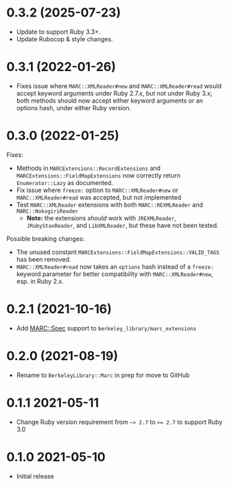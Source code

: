 # 0.3.2 (2025-07-23)

- Update to support Ruby 3.3+.
- Update Rubocop & style changes.

# 0.3.1 (2022-01-26)

- Fixes issue where `MARC::XMLReader#new` and `MARC::XMLReader#read` would
  accept keyword arguments under Ruby 2.7.x, but not under Ruby 3.x; both
  methods should now accept either keyword arguments or an options hash,
  under either Ruby version.

# 0.3.0 (2022-01-25)

Fixes:

- Methods in `MARCExtensions::RecordExtensions` and `MARCExtensions::FieldMapExtensions`
  now correctly return `Enumerator::Lazy` as documented.
- Fix issue where `freeze:` option to `MARC::XMLReader#new` or `MARC::XMLReader#read`
  was accepted, but not implemented
- Test `MARC::XMLReader` extensions with both `MARC::REXMLReader` and `MARC::NokogiriReader`
  - **Note:** the extensions _should_ work with `JREXMLReader`, `JRubyStaxReader`, and
    `LibXMLReader`, but these have not been tested.

Possible breaking changes:

- The unused constant `MARCExtensions::FieldMapExtensions::VALID_TAGS` has been removed.
- `MARC::XMLReader#read` now takes an `options` hash instead of a `freeze:` keyword
  parameter for better compatibility with `MARC::XMLReader#new`, esp. in Ruby 2.x.

# 0.2.1 (2021-10-16)

- Add [MARC::Spec](https://github.com/BerkeleyLibrary/marc-spec)
  support to `berkeley_library/marc_extensions`

# 0.2.0 (2021-08-19)

- Rename to `BerkeleyLibrary::Marc` in prep for move to GitHub

# 0.1.1 2021-05-11

- Change Ruby version requirement from `~> 2.7` to `>= 2.7` to
  support Ruby 3.0

# 0.1.0 2021-05-10

- Initial release
